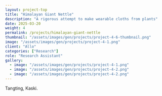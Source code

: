 ```yaml
---
layout: project-top
title: "Himalayan Giant Nettle"
description: "A rigorous attempt to make wearable cloths from plants"
date: 2025-03-20
weight: 4
permalink: /projects/himalayan-giant-nettle
thumbnail: "/assets/images/gen/projects/project-4-6-thumbnail.png"
image: "/assets/images/gen/projects/project-4-1.png"
client: "Allo"
categories: ["Research"]
role: "Research Assistant"
gallery:
  - image: "/assets/images/gen/projects/project-4-1.png"
  - image: "/assets/images/gen/projects/project-4-2.png"
  - image: "/assets/images/gen/projects/project-4-2.png"
---
```


Tangting, Kaski.
